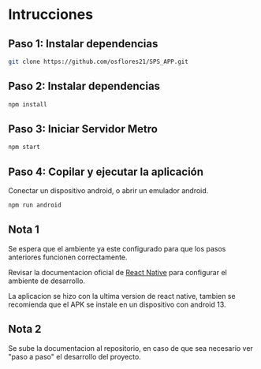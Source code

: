 # Intrucciones

## Paso 1: Instalar dependencias

```bash
git clone https://github.com/osflores21/SPS_APP.git
```

## Paso 2: Instalar dependencias

```bash
npm install
```

## Paso 3: Iniciar Servidor Metro

```bash
npm start
```

## Paso 4: Copilar y ejecutar la aplicación

Conectar un dispositivo android, o abrir un emulador android.

```bash
npm run android
```

## Nota 1

Se espera que el ambiente ya este configurado para que los pasos anteriores funcionen correctamente.

Revisar la documentacion oficial de [React Native](https://reactnative.dev/docs/environment-setup) para configurar el ambiente de desarrollo.

La aplicacion se hizo con la ultima version de react native, tambien se recomienda que el APK se instale en un dispositivo con android 13.

## Nota 2

Se sube la documentacion al repositorio, en caso de que sea necesario ver "paso a paso" el desarrollo del proyecto.
